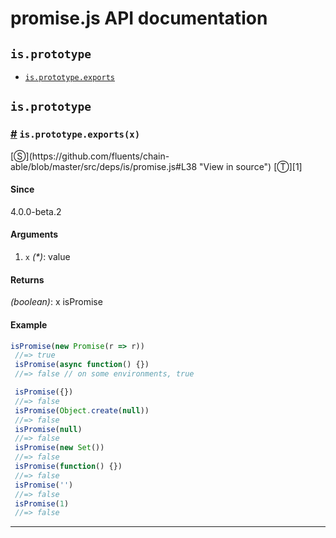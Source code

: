 # promise.js API documentation

<!-- div class="toc-container" -->

<!-- div -->

## `is.prototype`
* <a href="#is-prototype-exports">`is.prototype.exports`</a>

<!-- /div -->

<!-- /div -->

<!-- div class="doc-container" -->

<!-- div -->

## `is.prototype`

<!-- div -->

<h3 id="is-prototype-exports"><a href="#is-prototype-exports">#</a>&nbsp;<code>is.prototype.exports(x)</code></h3>
[&#x24C8;](https://github.com/fluents/chain-able/blob/master/src/deps/is/promise.js#L38 "View in source") [&#x24C9;][1]



#### Since
4.0.0-beta.2

#### Arguments
1. `x` *(&#42;)*: value

#### Returns
*(boolean)*: x isPromise

#### Example
```js
isPromise(new Promise(r => r))
 //=> true
 isPromise(async function() {})
 //=> false // on some environments, true

 isPromise({})
 //=> false
 isPromise(Object.create(null))
 //=> false
 isPromise(null)
 //=> false
 isPromise(new Set())
 //=> false
 isPromise(function() {})
 //=> false
 isPromise('')
 //=> false
 isPromise(1)
 //=> false
```
---

<!-- /div -->

<!-- /div -->

<!-- /div -->

 [1]: #is.prototype "Jump back to the TOC."
